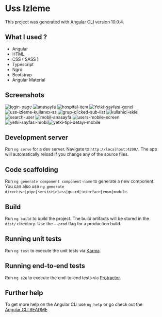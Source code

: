 # Uss Izleme

This project was generated with [Angular CLI](https://github.com/angular/angular-cli) version 10.0.4.

## What I used ?

- Angular
- HTML
- CSS ( SASS )
- Typescript
- Ngrx
- Bootstrap
- Angular Material

## Screenshots
![login-page](https://user-images.githubusercontent.com/45499853/93506996-b9879c80-f925-11ea-81fb-2a0c7709b392.jpg)
![anasayfa](https://user-images.githubusercontent.com/45499853/93507064-cc01d600-f925-11ea-8b78-3165e1149630.jpg)
![hospital-item](https://user-images.githubusercontent.com/45499853/93507113-db811f00-f925-11ea-843b-3120499a4e95.jpg)
![Yetki-sayfası-genel](https://user-images.githubusercontent.com/45499853/93507151-e9cf3b00-f925-11ea-9eaf-cb1e8ef70d15.jpg)
![uss-izleme-kullanıcı-ss](https://user-images.githubusercontent.com/45499853/93507197-fd7aa180-f925-11ea-8424-366ee068409b.jpg)
![grup-clicked-sub-list](https://user-images.githubusercontent.com/45499853/93507252-13886200-f926-11ea-9fcc-61a1d0e1abca.jpg)
![kullanici-ekle](https://user-images.githubusercontent.com/45499853/93507281-1edb8d80-f926-11ea-8029-c110d5412f61.jpg)
![search-user](https://user-images.githubusercontent.com/45499853/93507321-30bd3080-f926-11ea-9eba-3ba48c661cb2.jpg)
![mobil-anasayfa](https://user-images.githubusercontent.com/45499853/93507398-4af70e80-f926-11ea-84f8-55a57ec33ce9.jpg) ![users-mobile-screen](https://user-images.githubusercontent.com/45499853/93507447-5fd3a200-f926-11ea-966c-84434d534c54.jpg)
![yetki-sayfası-mobil](https://user-images.githubusercontent.com/45499853/93507566-8a255f80-f926-11ea-9cfb-f253be96c534.jpg)![yetki-tipi-detayı-mobile](https://user-images.githubusercontent.com/45499853/93507624-98737b80-f926-11ea-888c-3f73557aff75.jpg)
## Development server

Run `ng serve` for a dev server. Navigate to `http://localhost:4200/`. The app will automatically reload if you change any of the source files.

## Code scaffolding

Run `ng generate component component-name` to generate a new component. You can also use `ng generate directive|pipe|service|class|guard|interface|enum|module`.

## Build

Run `ng build` to build the project. The build artifacts will be stored in the `dist/` directory. Use the `--prod` flag for a production build.

## Running unit tests

Run `ng test` to execute the unit tests via [Karma](https://karma-runner.github.io).

## Running end-to-end tests

Run `ng e2e` to execute the end-to-end tests via [Protractor](http://www.protractortest.org/).

## Further help

To get more help on the Angular CLI use `ng help` or go check out the [Angular CLI README](https://github.com/angular/angular-cli/blob/master/README.md).
